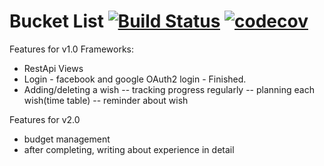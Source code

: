 # Bucket List [![Build Status](https://travis-ci.org/GalanthusPlicatus/bucketlist.svg?branch=master)](https://travis-ci.org/GalanthusPlicatus/bucketlist) [![codecov](https://codecov.io/gh/GalanthusPlicatus/bucketlist/branch/master/graph/badge.svg)](https://codecov.io/gh/GalanthusPlicatus/bucketlist)



Features for v1.0
  Frameworks:
  - RestApi Views
  - Login - facebook and google OAuth2 login - Finished.
  - Adding/deleting a wish
  -- tracking progress regularly
  -- planning each wish(time table)
  -- reminder about wish 
  
Features for v2.0
  - budget management
  - after completing, writing about experience in detail
  
<!--Road Map:-->
<!--  First week : requirement gathering and modeling-->
<!--  second week : Start with TDD -->
  
  

